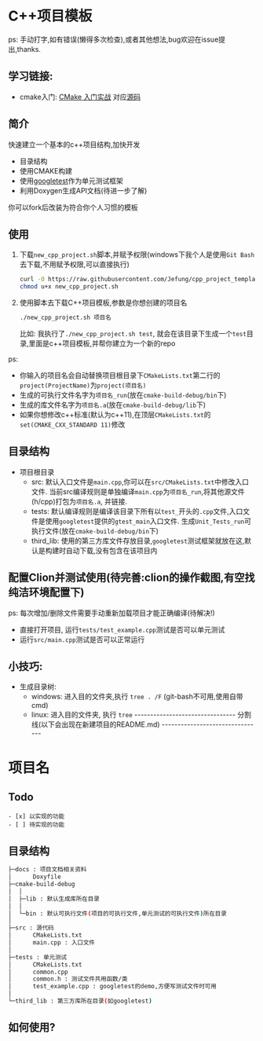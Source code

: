 # C++项目模板
ps: 手动打字,如有错误(懒得多次检查),或者其他想法,bug欢迎在issue提出,thanks.
## 学习链接:
* cmake入门: [CMake 入门实战](http://www.hahack.com/codes/cmake/) 对应[源码](https://github.com/wzpan/cmake-demo)

## 简介
快速建立一个基本的c++项目结构,加快开发

- 目录结构
- 使用CMAKE构建
- 使用[googletest](https://github.com/google/googletest)作为单元测试框架
- 利用Doxygen生成API文档(待进一步了解)

你可以fork后改装为符合你个人习惯的模板

## 使用
1. 下载`new_cpp_project.sh`脚本,并赋予权限(windows下我个人是使用`Git Bash`去下载,不用赋予权限,可以直接执行)
    ```bash
    curl -O https://raw.githubusercontent.com/Jefung/cpp_project_template/master/new_cpp_project.sh
    chmod u+x new_cpp_project.sh
    ```
2. 使用脚本去下载C++项目模板,参数是你想创建的项目名
    ```bash
    ./new_cpp_project.sh 项目名
    ```
    比如: 我执行了`./new_cpp_project.sh test`, 就会在该目录下生成一个`test`目录,里面是c++项目模板,并帮你建立为一个新的repo

ps:
* 你输入的项目名会自动替换项目根目录下`CMakeLists.txt`第二行的`project(ProjectName)`为`project(项目名)`
* 生成的可执行文件名字为`项目名_run`(放在`cmake-build-debug/bin`下)
* 生成的库文件名字为`项目名.a`(放在`cmake-build-debug/lib`下)
* 如果你想修改c++标准(默认为c++11),在顶层`CMakeLists.txt`的`set(CMAKE_CXX_STANDARD 11)`修改

## 目录结构
* 项目根目录
    * src:
        默认入口文件是`main.cpp`,你可以在`src/CMakeLists.txt`中修改入口文件.
        当前src编译规则是单独编译`main.cpp`为`项目名_run`,将其他源文件(h/cpp)打包为`项目名.a`,
        并链接.
    * tests:
        默认编译规则是编译该目录下所有以`test_`开头的`.cpp`文件,入口文件是使用`googletest`提供的`gtest_main`入口文件.
        生成`Unit_Tests_run`可执行文件(放在`cmake-build-debug/bin`下)
    * third_lib:
        使用的第三方库文件存放目录,`googletest`测试框架就放在这,默认是构建时自动下载,没有包含在该项目内

## 配置Clion并测试使用(待完善:clion的操作截图,有空找纯洁环境配置下)
ps: 每次增加/删除文件需要手动重新加载项目才能正确编译(待解决!)
* 直接打开项目, 运行`tests/test_example.cpp`测试是否可以单元测试
* 运行`src/main.cpp`测试是否可以正常运行

## 小技巧:
* 生成目录树:
    * windows: 进入目的文件夹,执行 `tree . /F` (git-bash不可用,使用自带cmd)
    * linux: 进入目的文件夹, 执行 `tree`
-------------------------------- 分割线(以下会出现在新建项目的README.md) --------------------------------
# 项目名
## Todo
```
- [x] 以实现的功能
- [ ] 待实现的功能
```

## 目录结构
```bash
├─docs : 项目文档相关资料
│      Doxyfile
├─cmake-build-debug
│  │
│  ├─lib : 默认生成库所在目录
│  │
│  └─bin : 默认可执行文件(项目的可执行文件,单元测试的可执行文件)所在目录
│
├─src : 源代码
│      CMakeLists.txt
│      main.cpp : 入口文件
│
├─tests : 单元测试
│      CMakeLists.txt
│      common.cpp
│      common.h : 测试文件共用函数/类
│      test_example.cpp : googletest的demo,方便写测试文件时可用
│
└─third_lib : 第三方库所在目录(如googletest)
```

## 如何使用?

